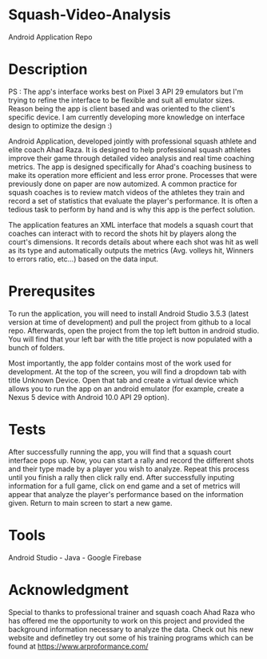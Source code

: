 # Squash-Video-Analysis
Android Application Repo


# Description 
PS : The app's interface works best on Pixel 3 API 29 emulators but I'm trying to refine the interface to be flexible and suit all 
emulator sizes. Reason being the app is client based and was oriented to the client's specific device. I am currently developing more knowledge on interface design to optimize the design :)

Android Application, developed jointly with professional squash athlete and elite coach Ahad Raza. 
It is designed to help professional squash athletes improve their game through detailed video analysis and real time coaching metrics.
The app is designed specifically for Ahad's coaching business to make its operation more efficient and less error prone. Processes that were previously done on paper are now automized. A common practice for squash coaches is to review match videos of the athletes they train and record a set of statistics that evaluate the player's performance. It is often a tedious task to perform by hand and is why this app is the perfect solution.

The application features an XML interface that models a squash court that coaches can interact with to record the shots hit by players along the court's dimensions. It records details about where each shot was hit as well as its type and automatically outputs the metrics (Avg. volleys hit, Winners to errors ratio, etc...) based on the data input. 

# Prerequsites 
To run the application, you will need to install Android Studio 3.5.3 (latest version at time of development) and 
pull the project from github to a local repo. Afterwards, open the project from the top left button in android
studio. You will find that your left bar with the title project is now populated with a bunch of folders. 

Most importantly, the app folder contains most of the work used for development. At the top of the screen, 
you will find a dropdown tab with title Unknown Device. Open that tab and create a virtual device which allows you to 
run the app on an android emulator (for example, create a Nexus 5 device with Android 10.0 API 29 option). 

# Tests 
After successfully running the app, you will find that a squash court interface pops up. Now, you can start a rally and 
record the different shots and their type made by a player you wish to analyze. Repeat this process until you finish a rally then click 
rally end. After successfully inputing information for a full game, click on end game and a set of metrics will appear that analyze the 
player's performance based on the information given. Return to main screen to start a new game. 

# Tools 
Android Studio - Java - Google Firebase

# Acknowledgment 
Special to thanks to professional trainer and squash coach Ahad Raza who has offered me the opportunity to work on this project and 
provided the background information necessary to analyze the data. Check out his new website and definetley try out some of his training
programs which can be found at https://www.arproformance.com/
